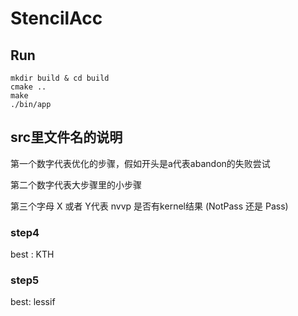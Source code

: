 # StencilAcc

## Run

```
mkdir build & cd build
cmake ..
make
./bin/app
```

## src里文件名的说明

第一个数字代表优化的步骤，假如开头是a代表abandon的失败尝试

第二个数字代表大步骤里的小步骤

第三个字母 X 或者 Y代表 nvvp 是否有kernel结果 (NotPass 还是 Pass)

### step4

best : KTH

### step5

best: lessif
